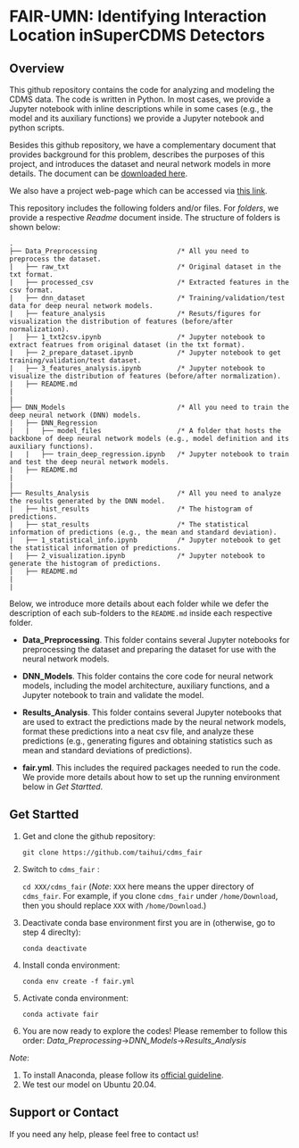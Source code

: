 # FAIR-UMN: Identifying Interaction Location inSuperCDMS Detectors



## Overview

This github repository contains the code for analyzing and modeling the CDMS data. The code is written in Python. In most cases, we provide a Jupyter notebook with inline descriptions while in some cases (e.g., the model and its  auxiliary functions) we provide a Jupyter notebook and python scripts. 

Besides this github repository, we have a complementary document that provides background for this problem, describes the purposes of this project,  and introduces the dataset and neural network models in more details. The document can be [downloaded here](https://github.com/ml-deepai/FAIR-UMN/blob/main/doc/FAIR%20Document%20-%20Identifying%20Interaction%20Location%20in%20SuperCDMS%20Detectors.pdf). 

We also have a project web-page which can be accessed via [this link](https://ml-deepai.github.io/FAIR-UMN/).



This repository includes the following folders and/or files. For *folders*, we provide a respective *Readme* document inside. The structure of folders is shown below: 

```
.
├── Data_Preprocessing                    /* All you need to preprocess the dataset.
|   ├── raw_txt                           /* Original dataset in the txt format.
|   ├── processed_csv                     /* Extracted features in the csv format.
|   ├── dnn_dataset                       /* Training/validation/test data for deep neural network models.
|   ├── feature_analysis                  /* Resuts/figures for visualization the distribution of features (before/after normalization).
|   ├── 1_txt2csv.ipynb                   /* Jupyter notebook to extract featrues from original dataset (in the txt format).
|   ├── 2_prepare_dataset.ipynb           /* Jupyter notebook to get training/validation/test dataset.             
|   ├── 3_features_analysis.ipynb         /* Jupyter notebook to visualize the distribution of features (before/after normalization).     
|   ├── README.md 
|
|
├── DNN_Models                            /* All you need to train the deep neural network (DNN) models.
|   ├── DNN_Regression                      
|   |   ├── model_files                   /* A folder that hosts the backbone of deep neural network models (e.g., model definition and its auxiliary functions).
|   |   ├── train_deep_regression.ipynb   /* Jupyter notebook to train and test the deep neural network models. 
|   ├── README.md 
|
|
├── Results_Analysis                      /* All you need to analyze the results generated by the DNN model.
|   ├── hist_results                      /* The histogram of predictions.
|   ├── stat_results                      /* The statistical information of predictions (e.g., the mean and standard deviation).
|   ├── 1_statistical_info.ipynb          /* Jupyter notebook to get the statistical information of predictions.         
|   ├── 2_visualization.ipynb             /* Jupyter notebook to generate the histogram of predictions.   
|   ├── README.md   
|
|

```


Below, we introduce more details about each folder while we defer the description of each sub-folders to the ```README.md``` inside each respective folder.

- **Data_Preprocessing**. This folder contains several Jupyter notebooks for preprocessing the dataset and preparing the dataset for use with the neural network models.

- **DNN_Models**. This folder contains the core code for neural network models, including the model architecture, auxiliary functions, and a Jupyter notebook to train and validate the model.

- **Results_Analysis**. This folder contains several Jupyter notebooks that are used to extract the predictions made by the neural network models, format these predictions into a neat csv file, and analyze these predictions (e.g., generating figures and obtaining statistics such as mean and standard deviations of predictions).

- **fair.yml**. This includes the required packages needed to run the code. We provide more details about how to set up the running environment below in *Get Startted*.

  

## Get Startted

1. Get and clone the github repository:

   `git clone https://github.com/taihui/cdms_fair`

2. Switch to `cdms_fair` :

   `cd XXX/cdms_fair`  (*Note*: `XXX` here means the upper directory of `cdms_fair`. For example, if you clone `cdms_fair` under `/home/Download`, then you should replace `XXX` with `/home/Download`.)

3. Deactivate conda base environment first you are in (otherwise, go to step 4 direclty):

   `conda deactivate`

4. Install conda environment:

   `conda env create -f fair.yml`

5.  Activate conda environment:
    
    `conda activate fair`

6. You are now ready to explore the codes! Please remember to follow this order: *Data_Preprocessing*->*DNN_Models*->*Results_Analysis*

   

*Note*: 
1) To install Anaconda, please follow its [official guideline](https://docs.anaconda.com/anaconda/user-guide/getting-started/).
2) We test our model on Ubuntu 20.04.



## Support or Contact

If you need any help, please feel free to contact us!  

